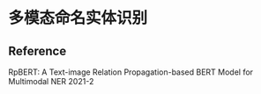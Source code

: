 # 多模态命名实体识别











## Reference



RpBERT: A Text-image Relation Propagation-based BERT Model for Multimodal NER  2021-2

